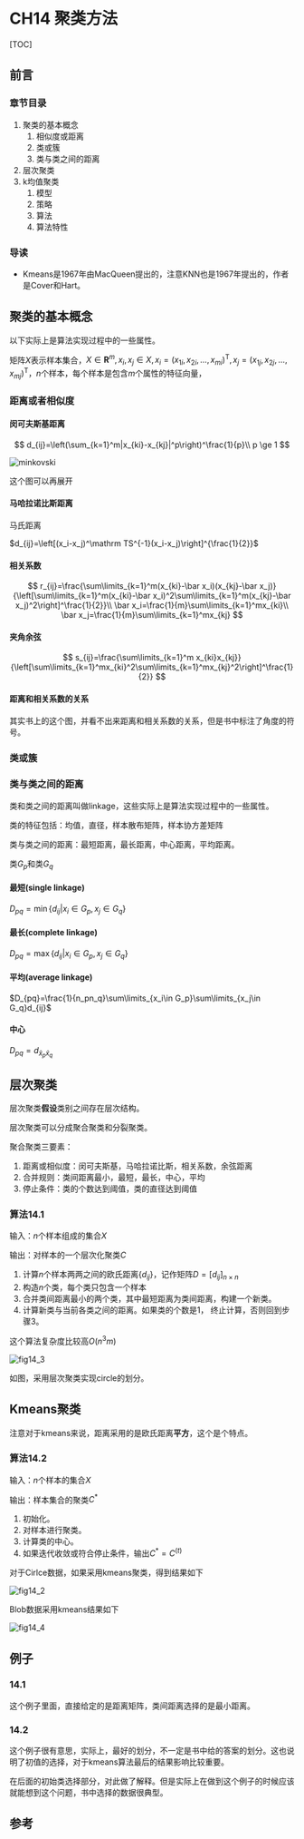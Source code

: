 # CH14 聚类方法

[TOC]

## 前言

### 章节目录

1. 聚类的基本概念
   1. 相似度或距离
   1. 类或簇
   1. 类与类之间的距离
1. 层次聚类
1. k均值聚类
   1. 模型
   1. 策略
   1. 算法
   1. 算法特性

### 导读

- Kmeans是1967年由MacQueen提出的，注意KNN也是1967年提出的，作者是Cover和Hart。

## 聚类的基本概念

以下实际上是算法实现过程中的一些属性。

矩阵$X$表示样本集合，$X\in \mathbf{R}^m,x_i,x_j\in X, x_i=(x_{1i},x_{2i},\dots,x_{mi})^{\mathrm T},x_j=(x_{1j},x_{2j},\dots,x_{mj})^\mathrm T$，$n$个样本，每个样本是包含$m$个属性的特征向量，

### 距离或者相似度

#### 闵可夫斯基距离

$$
d_{ij}=\left(\sum_{k=1}^m|x_{ki}-x_{kj}|^p\right)^\frac{1}{p}\\
p \ge 1
$$

![minkovski](assets/fig14_1.png)

这个图可以再展开

#### 马哈拉诺比斯距离

马氏距离

$d_{ij}=\left[(x_i-x_j)^\mathrm TS^{-1}(x_i-x_j)\right]^{\frac{1}{2}}$

#### 相关系数

$$
r_{ij}=\frac{\sum\limits_{k=1}^m(x_{ki}-\bar x_i)(x_{kj}-\bar x_j)}{\left[\sum\limits_{k=1}^m(x_{ki}-\bar x_i)^2\sum\limits_{k=1}^m(x_{kj}-\bar x_j)^2\right]^\frac{1}{2}}\\
\bar x_i=\frac{1}{m}\sum\limits_{k=1}^mx_{ki}\\
\bar x_j=\frac{1}{m}\sum\limits_{k=1}^mx_{kj}
$$

#### 夹角余弦

$$
s_{ij}=\frac{\sum\limits_{k=1}^m x_{ki}x_{kj}}{\left[\sum\limits_{k=1}^mx_{ki}^2\sum\limits_{k=1}^mx_{kj}^2\right]^\frac{1}{2}}
$$

#### 距离和相关系数的关系

其实书上的这个图，并看不出来距离和相关系数的关系，但是书中标注了角度的符号。

### 类或簇

### 类与类之间的距离

类和类之间的距离叫做linkage，这些实际上是算法实现过程中的一些属性。

类的特征包括：均值，直径，样本散布矩阵，样本协方差矩阵

类与类之间的距离：最短距离，最长距离，中心距离，平均距离。

类$G_p$和类$G_q$

#### 最短(single linkage)

$D_{pq}=\min\{d_{ij}|x_i\in G_p, x_j \in G_q\}$

#### 最长(complete linkage)

$D_{pq}=\max \{d_{ij}|x_i \in G_p, x_j \in G_q\}$

#### 平均(average linkage)

$D_{pq}=\frac{1}{n_pn_q}\sum\limits_{x_i\in G_p}\sum\limits_{x_j\in G_q}d_{ij}$

#### 中心

$D_{pq}=d_{\bar x_p\bar x_q}$

## 层次聚类

层次聚类**假设**类别之间存在层次结构。

层次聚类可以分成聚合聚类和分裂聚类。

聚合聚类三要素：

1. 距离或相似度：闵可夫斯基，马哈拉诺比斯，相关系数，余弦距离
1. 合并规则：类间距离最小，最短，最长，中心，平均
1. 停止条件：类的个数达到阈值，类的直径达到阈值

### 算法14.1

输入：$n$个样本组成的集合$X$

输出：对样本的一个层次化聚类$C$

1. 计算$n$个样本两两之间的欧氏距离$\{d_{ij}\}$，记作矩阵$D=[d_{ij}]_{n\times n}$
1. 构造$n$个类，每个类只包含一个样本
1. 合并类间距离最小的两个类，其中最短距离为类间距离，构建一个新类。
1. 计算新类与当前各类之间的距离。如果类的个数是1， 终止计算，否则回到步骤3。

这个算法复杂度比较高$O(n^3m)$

![fig14_3](assets/fig14_3.png)

如图，采用层次聚类实现circle的划分。

## Kmeans聚类

注意对于kmeans来说，距离采用的是欧氏距离**平方**，这个是个特点。

### 算法14.2

输入：$n$个样本的集合$X$

输出：样本集合的聚类$C^*$

1. 初始化。
1. 对样本进行聚类。
1. 计算类的中心。
1. 如果迭代收敛或符合停止条件，输出$C^*=C^{(t)}$

对于Cirlce数据，如果采用kmeans聚类，得到结果如下

![fig14_2](assets/fig14_2.png)

Blob数据采用kmeans结果如下

![fig14_4](assets/fig14_4.png)

## 例子

### 14.1

这个例子里面，直接给定的是距离矩阵，类间距离选择的是最小距离。

### 14.2

这个例子很有意思，实际上，最好的划分，不一定是书中给的答案的划分。这也说明了初值的选择，对于kmeans算法最后的结果影响比较重要。

在后面的初始类选择部分，对此做了解释。但是实际上在做到这个例子的时候应该就能想到这个问题，书中选择的数据很典型。

## 参考

